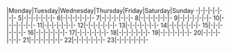 |Monday|Tuesday|Wednesday|Thursday|Friday|Saturday|Sunday
-|-|-|-|-|-|-|-
5|-|-|-|-|-|-|-
6|-|-|-|-|-|-|-
7|-|-|-|-|-|-|-
8|-|-|-|-|-|-|-
9|-|-|-|-|-|-|-
10|-|-|-|-|-|-|-
11|-|-|-|-|-|-|-
12|-|-|-|-|-|-|-
13|-|-|-|-|-|-|-
14|-|-|-|-|-|-|-
15|-|-|-|-|-|-|-
16|-|-|-|-|-|-|-
17|-|-|-|-|-|-|-
18|-|-|-|-|-|-|-
19|-|-|-|-|-|-|-
20|-|-|-|-|-|-|-
21|-|-|-|-|-|-|-
22|-|-|-|-|-|-|-
23|-|-|-|-|-|-|-
